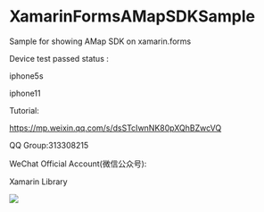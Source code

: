 # XamarinFormsAMapSDKSample
Sample for showing AMap SDK on xamarin.forms

Device test passed status :

iphone5s

iphone11

Tutorial:

https://mp.weixin.qq.com/s/dsSTcIwnNK80pXQhBZwcVQ

QQ Group:313308215

WeChat Official Account(微信公众号):

Xamarin Library

<img src="https://raw.githubusercontent.com/jingliancui/XamarinFormsAMapSDKSample/master/Images/wechatqrcode.jpg"/>
